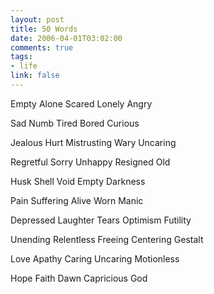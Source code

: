 ```yaml
--- 
layout: post
title: 50 Words
date: 2006-04-01T03:02:00
comments: true
tags:
- life
link: false
---
```

Empty
Alone
Scared
Lonely
Angry

Sad
Numb
Tired
Bored
Curious

Jealous
Hurt
Mistrusting
Wary
Uncaring

Regretful
Sorry
Unhappy
Resigned
Old

Husk
Shell
Void
Empty
Darkness

Pain
Suffering
Alive
Worn
Manic

Depressed
Laughter
Tears
Optimism
Futility

Unending
Relentless
Freeing
Centering
Gestalt

Love
Apathy
Caring
Uncaring
Motionless

Hope
Faith
Dawn
Capricious
God
